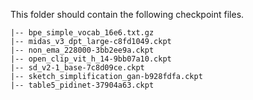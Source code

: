 This folder should contain the following checkpoint files. 

```text
|-- bpe_simple_vocab_16e6.txt.gz
|-- midas_v3_dpt_large-c8fd1049.ckpt
|-- non_ema_228000-3bb2ee9a.ckpt
|-- open_clip_vit_h_14-9bb07a10.ckpt
|-- sd_v2-1_base-7c8d09ce.ckpt
|-- sketch_simplification_gan-b928fdfa.ckpt
|-- table5_pidinet-37904a63.ckpt
```
